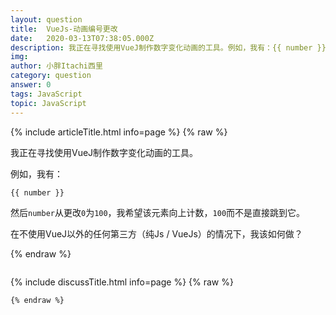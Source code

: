 ```yaml
---
layout: question
title:  VueJs-动画编号更改
date:   2020-03-13T07:38:05.000Z
description: 我正在寻找使用VueJ制作数字变化动画的工具。例如，我有：{{ number }}然后number从更改0为100，我希望该元素向上计数，1...
img: 
author: 小胖Itachi西里
category: question
answer: 0
tags: JavaScript
topic: JavaScript
---
```

<div class="article-root">
  <div class="article">
    {% include articleTitle.html info=page %}
    {% raw %}
    <div class="article-content"><p><font style="vertical-align: inherit;"><font style="vertical-align: inherit;">我正在寻找使用VueJ制作数字变化动画的工具。</font></font></p>

<p><font style="vertical-align: inherit;"><font style="vertical-align: inherit;">例如，我有：</font></font></p>

<pre><code>{{ number }}
</code></pre>

<p><font style="vertical-align: inherit;"><font style="vertical-align: inherit;">然后</font></font><code>number</code><font style="vertical-align: inherit;"><font style="vertical-align: inherit;">从更改</font></font><code>0</code><font style="vertical-align: inherit;"><font style="vertical-align: inherit;">为</font></font><code>100</code><font style="vertical-align: inherit;"><font style="vertical-align: inherit;">，我希望该元素向上计数，</font></font><code>100</code><font style="vertical-align: inherit;"><font style="vertical-align: inherit;">而不是直接跳到它。</font></font></p>

<p><font style="vertical-align: inherit;"><font style="vertical-align: inherit;">在不使用VueJ以外的任何第三方（纯Js / VueJs）的情况下，我该如何做？</font></font></p></div>
    {% endraw %}
  </div>
  <p style="height: 0;width:0;overflow: hidden;"> 第1402篇《VueJs-动画编号更改》来自Winter(https://github.com/aiyld/aiyld.github.io)的站点</p>
  <div class="discuss-wrapper">
    {% include discussTitle.html info=page %}
    {% raw %}
    
    {% endraw %}
  </div>
<div>
